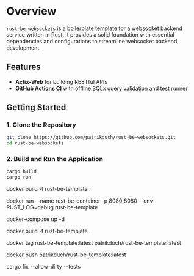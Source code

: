 # Overview

`rust-be-websockets` is a boilerplate template for a websocket backend service written in Rust. It provides a solid foundation with essential dependencies and configurations to streamline websocket backend development.

## Features


- **Actix-Web** for building RESTful APIs
- **GitHub Actions CI** with offline SQLx query validation and test runner


## Getting Started

### 1. Clone the Repository

```sh
git clone https://github.com/patrikduch/rust-be-websockets.git
cd rust-be-websockets
```

### 2. Build and Run the Application

```sh
cargo build
cargo run
```


docker build -t rust-be-template .

docker run --name rust-be-container -p 8080:8080 --env RUST_LOG=debug rust-be-template

docker-compose up -d

docker build -t rust-be-template .

docker tag rust-be-template:latest patrikduch/rust-be-template:latest

docker push patrikduch/rust-be-template:latest

cargo fix --allow-dirty --tests